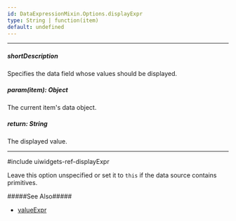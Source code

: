 ```yaml
---
id: DataExpressionMixin.Options.displayExpr
type: String | function(item)
default: undefined
---
```

---
##### shortDescription
Specifies the data field whose values should be displayed.

##### param(item): Object
The current item's data object.

##### return: String
The displayed value.

---
#include uiwidgets-ref-displayExpr

Leave this option unspecified or set it to `this` if the data source contains primitives.

#####See Also#####
- [valueExpr](/api-reference/10%20UI%20Widgets/DataExpressionMixin/1%20Configuration/valueExpr.md '{basewidgetpath}/Configuration/#valueExpr')